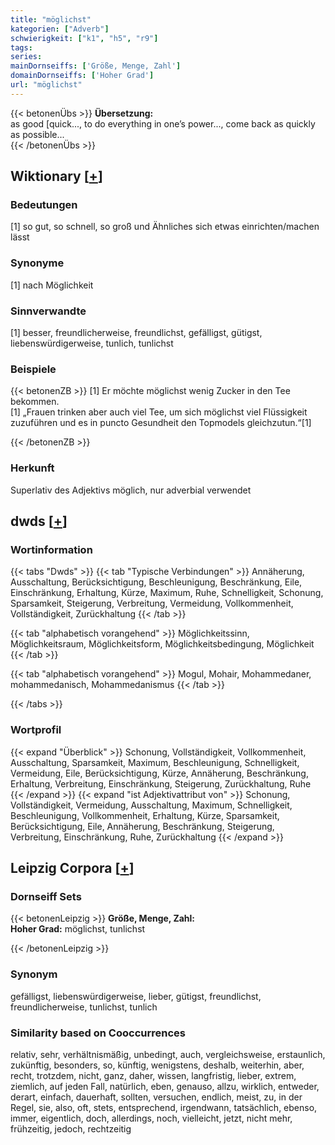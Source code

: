 ```yaml
---
title: "möglichst"
kategorien: ["Adverb"]
schwierigkeit: ["k1", "h5", "r9"]
tags:
series:
mainDornseiffs: ['Größe, Menge, Zahl']
domainDornseiffs: ['Hoher Grad']
url: "möglichst"
---
```


{{< betonenÜbs >}}
**Übersetzung:**  
as good [quick..., to do everything in one’s power..., come back as quickly as possible...  
{{< /betonenÜbs >}}

## Wiktionary [[+](https://de.wiktionary.org/wiki/möglichst)]

### Bedeutungen
[1] so gut, so schnell, so groß und Ähnliches sich etwas einrichten/machen lässt  

### Synonyme
[1] nach Möglichkeit  

### Sinnverwandte
[1] besser, freundlicherweise, freundlichst, gefälligst, gütigst, liebenswürdigerweise, tunlich, tunlichst  

### Beispiele
{{< betonenZB >}}
[1] Er möchte möglichst wenig Zucker in den Tee bekommen.  
[1] „Frauen trinken aber auch viel Tee, um sich möglichst viel Flüssigkeit zuzuführen und es in puncto Gesundheit den Topmodels gleichzutun.“[1]  

{{< /betonenZB >}}
### Herkunft
Superlativ des Adjektivs möglich, nur adverbial verwendet  



## dwds [[+](https://www.dwds.de/wb/möglichst)]

### Wortinformation
{{< tabs "Dwds" >}}
{{< tab "Typische Verbindungen" >}}
Annäherung, Ausschaltung, Berücksichtigung, Beschleunigung, Beschränkung, Eile, Einschränkung, Erhaltung, Kürze, Maximum, Ruhe, Schnelligkeit, Schonung, Sparsamkeit, Steigerung, Verbreitung, Vermeidung, Vollkommenheit, Vollständigkeit, Zurückhaltung
{{< /tab >}}

{{< tab "alphabetisch vorangehend" >}}
Möglichkeitssinn, Möglichkeitsraum, Möglichkeitsform, Möglichkeitsbedingung, Möglichkeit
{{< /tab >}}

{{< tab "alphabetisch vorangehend" >}}
Mogul, Mohair, Mohammedaner, mohammedanisch, Mohammedanismus
{{< /tab >}}

{{< /tabs >}}

### Wortprofil
{{< expand "Überblick" >}} Schonung, Vollständigkeit, Vollkommenheit, Ausschaltung, Sparsamkeit, Maximum, Beschleunigung, Schnelligkeit, Vermeidung, Eile, Berücksichtigung, Kürze, Annäherung, Beschränkung, Erhaltung, Verbreitung, Einschränkung, Steigerung, Zurückhaltung, Ruhe {{< /expand >}}
{{< expand "ist Adjektivattribut von" >}} Schonung, Vollständigkeit, Vermeidung, Ausschaltung, Maximum, Schnelligkeit, Beschleunigung, Vollkommenheit, Erhaltung, Kürze, Sparsamkeit, Berücksichtigung, Eile, Annäherung, Beschränkung, Steigerung, Verbreitung, Einschränkung, Ruhe, Zurückhaltung {{< /expand >}}

## Leipzig Corpora [[+](https://corpora.uni-leipzig.de/en/res?word=möglichst&corpusId=deu_newscrawl-public_2018)]

### Dornseiff Sets
{{< betonenLeipzig >}}
**Größe, Menge, Zahl:**  
**Hoher Grad:** möglichst, tunlichst  

{{< /betonenLeipzig >}}

### Synonym
gefälligst, liebenswürdigerweise, lieber, gütigst, freundlichst, freundlicherweise, tunlichst, tunlich


### Similarity based on Cooccurrences
relativ, sehr, verhältnismäßig, unbedingt, auch, vergleichsweise, erstaunlich, zukünftig, besonders, so, künftig, wenigstens, deshalb, weiterhin, aber, recht, trotzdem, nicht, ganz, daher, wissen, langfristig, lieber, extrem, ziemlich, auf jeden Fall, natürlich, eben, genauso, allzu, wirklich, entweder, derart, einfach, dauerhaft, sollten, versuchen, endlich, meist, zu, in der Regel, sie, also, oft, stets, entsprechend, irgendwann, tatsächlich, ebenso, immer, eigentlich, doch, allerdings, noch, vielleicht, jetzt, nicht mehr, frühzeitig, jedoch, rechtzeitig

